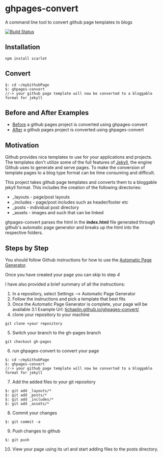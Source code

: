 ghpages-convert
===============

A command line tool to convert github page templates to blogs

[![Build Status](https://travis-ci.org/tjchaplin/ghpages-convert.png?branch=master)](https://travis-ci.org/tjchaplin/ghpages-convert)

## Installation
```
npm install scarlet
```

## Convert

```
$: cd ~/myGithubPage
$: ghpages-convert
//-> your github page template will now be converted to a bloggable format for jekyll
```

## Before and After Examples

* [Before](https://github.com/tjchaplin/ghpages-convert/tree/master/examples/before) a github pages project is converted using ghpages-convert
* [After](https://github.com/tjchaplin/ghpages-convert/tree/master/examples/after) a github pages project is converted using ghpages-convert

## Motivation

Github provides nice templates to use for your applications and projects.  The templates don't utilize some of the full features of [Jekyll](http://jekyllrb.com/), the engine Github uses to generate and serve pages.  To make the conversion of template pages to a blog type format can be time consuming and difficult.

This project takes github page templates and converts them to a bloggable jekyll format.  This includes the creation of the following directories:

* _layouts - page/post layouts
* _includes - page/post includes such as header/footer etc
* _posts - individual post directory
* _assets - images and such that can be linked

ghpages-convert parses the html in the **index.html** file generated through github's automatic page generator and breaks up the html into the respective folders.

## Steps by Step

You should follow Github instructions for how to use the [Automatic Page Generator](https://help.github.com/articles/creating-pages-with-the-automatic-generator).  

Once you have created your page you can skip to step *4*

I have also provided a brief summary of all the instructions:

1. In a repository, select Settings --> Automatic Page Generator
2. Follow the instructions and pick a template that best fits
3. Once the Automatic Page Generator is complete, your page will be available
3.1 Example Url: [tjchaplin.github.io/ghpages-convert/](tjchaplin.github.io/ghpages-convert/)
4. clone your repository to your machine

```
git clone <your repository
```

5. Switch your branch to the gh-pages branch

```
git checkout gh-pages
```

6. run ghpages-convert to convert your page

```
$: cd ~/myGithubPage
$: ghpages-convert
//-> your github page template will now be converted to a bloggable format for jekyll
```

7. Add the added files to your git repository

```
$: git add _layouts/*
$: git add _posts/*
$: git add _includes/*
$: git add _assets/*
```

8. Commit your changes

```
$: git commit -a
```

9. Push changes to github

```
$: git push
```

10. View your page using its url and start adding files to the posts directory.

